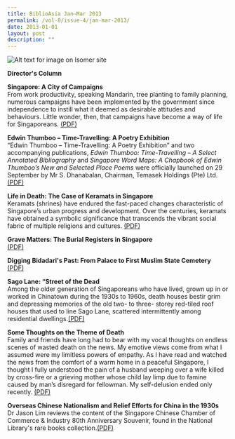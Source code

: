 ```yaml
---
title: BiblioAsia Jan–Mar 2013
permalink: /vol-8/issue-4/jan-mar-2013/
date: 2013-01-01
layout: post
description: ""
---
```

![Alt text for image on Isomer site](/images/covers/ba8-4.jpg)

<a style="text-decoration: none; font-weight: bold;" href="/vol-8/issue-4/jan-mar-2013/director-column/">Director's Column</a>

<a style="text-decoration: none; font-weight: bold;" href="/vol-8/issue-4/jan-mar-2013/singapore-campaigns/">Singapore: A City of Campaigns</a><br>From work productivity, speaking Mandarin, tree planting to family planning, numerous campaigns have been implemented by the government since independence to instill what it deemed as desirable attitudes and behaviours. Little wonder, then, that campaigns have become a way of life for Singaporeans. [(PDF)](/files/pdf/vol-8/issue-4/v8-issue4_CityofCampaigns.pdf)

<a style="text-decoration: none; font-weight: bold;" href="/vol-8/issue-4/jan-mar-2013/edwin-thumboo-poetry/">Edwin Thumboo – Time-Travelling: A Poetry Exhibition</a><br>“Edwin Thumboo – Time-Travelling: A Poetry Exhibition” and two accompanying publications, <i>Edwin Thumboo: Time-Travelling – A Select Annotated Bibliography</i> and <i>Singapore Word Maps: A Chapbook of Edwin Thumboo’s New and Selected Place Poems</i> were officially launched on 29 September by Mr S. Dhanabalan, Chairman, Temasek Holdings (Pte) Ltd. [(PDF)](/files/pdf/vol-8/issue-4/v8-issue4_PoetryExhibition.pdf)

<a style="text-decoration: none; font-weight: bold;" href="/vol-8/issue-4/jan-mar-2013/life-death-keramats/">Life in Death: The Case of Keramats in Singapore	</a><br>Keramats (shrines) have endured the fast-paced changes characteristic of Singapore’s urban progress and development. Over the centuries, keramats have obtained a symbolic significance that transcends the vibrant social fabric of multiple religions and cultures. [(PDF)](/files/pdf/vol-8/issue-4/v8-issue4_Keramats.pdf)

<a style="text-decoration: none; font-weight: bold;" href="/vol-8/issue-4/jan-mar-2013/singapore-grave-burial/">Grave Matters: The Burial Registers in Singapore</a><br>[(PDF)](/files/pdf/vol-8/issue-4/v8-issue4_GraveMatters.pdf)

<a style="text-decoration: none; font-weight: bold;" href="/vol-8/issue-4/jan-mar-2013/muslim-bidadari-cemetery/">Digging Bidadari's Past: From Palace to First Muslim State Cemetery</a> [(PDF)](/files/pdf/vol-8/issue-4/v8-issue4_BidadariPast.pdf)

<a style="text-decoration: none; font-weight: bold;" href="/vol-8/issue-4/jan-mar-2013/sago-street-dead/">Sago Lane: “Street of the Dead</a><br>Among the older generation of Singaporeans who have lived, grown up in or worked in Chinatown during the 1930s to 1960s, death houses bestir grim and depressing memories of the old two- to three- storey red-tiled roof houses that used to line Sago Lane, scattered intermittently among residential dwellings.[(PDF)](/files/pdf/vol-8/issue-4/v8-issue4_SagoLane.pdf)

<a style="text-decoration: none; font-weight: bold;" href="/vol-8/issue-4/jan-mar-2013/theme-death/">Some Thoughts on the Theme of Death</a><br>Family and friends have long had to bear with my vocal thoughts on endless scenes of wasted death on the news. My emotive views come from what I assumed were my limitless powers of empathy. As I have read and watched the news from the comfort of a warm home in a peaceful Singapore, I thought I fully understood the pain of a husband weeping over a wife killed by cross-fire or a grieving mother whose child lay limp due to famine caused by man’s disregard for fellowman. My self-delusion ended only recently. [(PDF)](/files/pdf/vol-8/issue-4/v8-issue4_ThemeDeath.pdf)

<a style="text-decoration: none; font-weight: bold;" href="/vol-8/issue-4/jan-mar-2013/overseas-chinese-nationalism/">Overseas Chinese Nationalism and Relief Efforts for China in the 1930s</a><br>Dr Jason Lim reviews the content of the Singapore Chinese Chamber of Commerce &amp; Industry 80th Anniversary Souvenir, found in the National Library's rare books collection.[(PDF)](/files/pdf/vol-8/issue-4/v8-issue4_ChinaReliefEfforts.pdf)